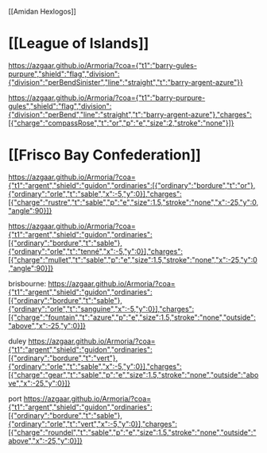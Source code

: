 [[Amidan Hexlogos]]
# [[League of Islands]]
https://azgaar.github.io/Armoria/?coa={"t1":"barry-gules-purpure","shield":"flag","division":{"division":"perBendSinister","line":"straight","t":"barry-argent-azure"}}

https://azgaar.github.io/Armoria/?coa={"t1":"barry-purpure-gules","shield":"flag","division":{"division":"perBend","line":"straight","t":"barry-argent-azure"},"charges":[{"charge":"compassRose","t":"or","p":"e","size":2,"stroke":"none"}]}
# [[Frisco Bay Confederation]]
https://azgaar.github.io/Armoria/?coa={"t1":"argent","shield":"guidon","ordinaries":[{"ordinary":"bordure","t":"or"},{"ordinary":"orle","t":"sable","x":-5,"y":0}],"charges":[{"charge":"rustre","t":"sable","p":"e","size":1.5,"stroke":"none","x":-25,"y":0,"angle":90}]}

https://azgaar.github.io/Armoria/?coa={"t1":"argent","shield":"guidon","ordinaries":[{"ordinary":"bordure","t":"sable"},{"ordinary":"orle","t":"tenné","x":-5,"y":0}],"charges":[{"charge":"mullet","t":"sable","p":"e","size":1.5,"stroke":"none","x":-25,"y":0,"angle":90}]}

brisbourne:
https://azgaar.github.io/Armoria/?coa={"t1":"argent","shield":"guidon","ordinaries":[{"ordinary":"bordure","t":"sable"},{"ordinary":"orle","t":"sanguine","x":-5,"y":0}],"charges":[{"charge":"fountain","t":"azure","p":"e","size":1.5,"stroke":"none","outside":"above","x":-25,"y":0}]}

duley
https://azgaar.github.io/Armoria/?coa={"t1":"argent","shield":"guidon","ordinaries":[{"ordinary":"bordure","t":"vert"},{"ordinary":"orle","t":"sable","x":-5,"y":0}],"charges":[{"charge":"gear","t":"sable","p":"e","size":1.5,"stroke":"none","outside":"above","x":-25,"y":0}]}

port
https://azgaar.github.io/Armoria/?coa={"t1":"argent","shield":"guidon","ordinaries":[{"ordinary":"bordure","t":"sable"},{"ordinary":"orle","t":"vert","x":-5,"y":0}],"charges":[{"charge":"roundel","t":"sable","p":"e","size":1.5,"stroke":"none","outside":"above","x":-25,"y":0}]}
